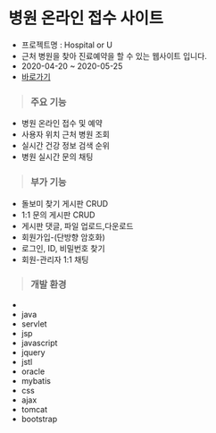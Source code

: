 # 병원 온라인 접수 사이트
- 프로젝트명 : Hospital or U
- 근처 병원을 찾아 진료예약을 할 수 있는 웹사이트 입니다.
- 2020-04-20 ~ 2020-05-25
- [바로가기](http://rclass.iptime.org:9999/20AM_HU_MedicalProject_final/)

> ### 주요 기능
* 병원 온라인 접수 및 예약
* 사용자 위치 근처 병원 조회
* 실시간 건강 정보 검색 순위
* 병원 실시간 문의 채팅

>### 부가 기능
* 돌보미 찾기 게시판 CRUD
* 1:1 문의 게시판 CRUD
* 게시판 댓글, 파일 업로드,다운로드
* 회원가입-(단방향 암호화)
* 로그인, ID, 비밀번호 찾기
* 회원-관리자 1:1 채팅

> ### 개발 환경
* 
* java
* servlet
* jsp
* javascript
* jquery
* jstl
* oracle
* mybatis
* css
* ajax
* tomcat
* bootstrap

